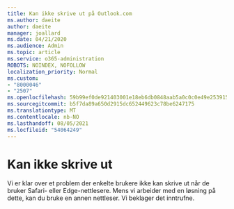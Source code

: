 ```yaml
---
title: Kan ikke skrive ut på Outlook.com
ms.author: daeite
author: daeite
manager: joallard
ms.date: 04/21/2020
ms.audience: Admin
ms.topic: article
ms.service: o365-administration
ROBOTS: NOINDEX, NOFOLLOW
localization_priority: Normal
ms.custom:
- "8000046"
- "2507"
ms.openlocfilehash: 59b99ef0de921403001e18eb6db0848aab5a0c0c0e49e253915e0bee806dc24b
ms.sourcegitcommit: b5f7da89a650d2915dc652449623c78be6247175
ms.translationtype: MT
ms.contentlocale: nb-NO
ms.lasthandoff: 08/05/2021
ms.locfileid: "54064249"
---
```

# <a name="unable-to-print"></a>Kan ikke skrive ut

Vi er klar over et problem der enkelte brukere ikke kan skrive ut når de bruker Safari- eller Edge-nettlesere. Mens vi arbeider med en løsning på dette, kan du bruke en annen nettleser. Vi beklager det inntrufne.